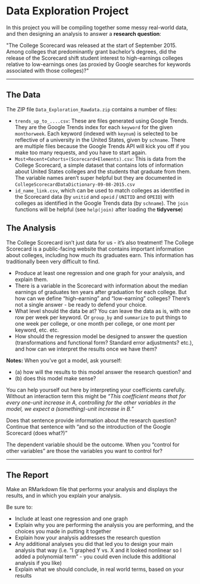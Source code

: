
# Data Exploration Project

In this project you will be compiling together some messy real-world data, and then designing an analysis to answer a **research question**:


"The College Scorecard was released at the start of September 2015. Among colleges that predominantly grant bachelor’s degrees, did the release of the Scorecard shift student interest to high-earnings colleges relative to low-earnings ones (as proxied by Google searches for keywords associated with those colleges)?"

---

## The Data

The ZIP file `Data_Exploration_Rawdata.zip` contains a number of files:

* `trends_up_to_....csv`: These are files generated using Google Trends. They are the Google Trends index for each `keyword` for the given `monthorweek`. Each keyword (indexed with `keynum`) is selected to be reflective of a university in the United States, given by `schname`. There are multiple files because the Google Trends API will kick you off if you make too many requests, and you have to start again.
* `Most+Recent+Cohorts+(Scorecard+Elements).csv`: This is data from the College Scorecard, a simple dataset that contains lots of information about United States colleges and the students that graduate from them. The variable names aren’t super helpful but they are documented in `CollegeScorecardDataDictionary-09-08-2015.csv`
* `id_name_link.csv`, which can be used to match colleges as identified in the Scorecard data (by `unitid` and `opeid` / `UNITID` and `OPEID`) with colleges as identified in the Google Trends data (by `schname`). The `join` functions will be helpful (see `help(join)` after loading the **tidyverse**)

## The Analysis
The College Scorecard isn’t just data for us - it’s also treatment! The College Scorecard is a public-facing website that contains important information about colleges, including how much its graduates earn. This information has traditionally been very difficult to find.


* Produce at least one regression and one graph for your analysis, and explain them.
* There is a variable in the Scorecard with information about the median earnings of graduates ten years after graduation for each college. But how can we define “high-earning” and “low-earning” colleges? There’s not a single answer - be ready to defend your choice.
* What level should the data be at? You can leave the data as is, with one row per week per keyword. Or `group_by` and `summarize` to put things to one week per college, or one month per college, or one mont per keyword, etc. etc.
* How should the regression model be designed to answer the question (transformations and functional form? Standard error adjustments? etc.), and how can we interpret the results once we have them?

**Notes:**
When you’ve got a model, ask yourself: 
* (a) how will the results to this model answer the research question? and 
* (b) does this model make sense? 

You can help yourself out here by interpreting your coefficients carefully. Without an interaction term this might be *“This coefficient means that for every one-unit increase in A, controlling for the other variables in the model, we expect a (something)-unit increase in B.”* 

Does that sentence provide information about the research question? Continue that sentence with “and so the introduction of the Google Scorecard (does what?)” 

The dependent variable should be the outcome. When you “control for other variables” are those the variables you want to control for?

---
## The Report
Make an RMarkdown file that performs your analysis and displays the results, and in which you explain your analysis.

Be sure to:

* Include at least one regression and one graph
* Explain why you are performing the analysis you are performing, and the choices you made in putting it together
* Explain how your analysis addresses the research question
* Any additional analyses you did that led you to design your main analysis that way (i.e. “I graphed Y vs. X and it looked nonlinear so I added a polynomial term” - you could even include this additional analysis if you like)
* Explain what we should conclude, in real world terms, based on your results
